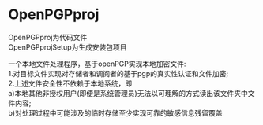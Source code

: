 # OpenPGPproj
OpenPGPproj为代码文件<br/>
OpenPGPprojSetup为生成安装包项目<br/>

一个本地文件处理程序，基于openPGP实现本地加密文件:<br/>
1.对目标文件实现对存储者和调阅者的基于pgp的真实性认证和文件加密;<br/>
2.上述文件安全性不依赖于本地系统，即<br/>
a)本地其他非授权用户(即便是系统管理员)无法以可理解的方式读出该文件夹中文件内容;<br/>
b)对处理过程中可能涉及的临时存储至少实现可靠的敏感信息残留覆盖<br/>
